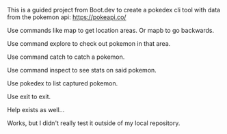 This is a guided project from Boot.dev to create a pokedex cli tool with data from the pokemon api: https://pokeapi.co/

Use commands like map to get location areas. Or mapb to go backwards.

Use command explore to check out pokemon in that area.

Use command catch to catch a pokemon.

Use command inspect to see stats on said pokemon.

Use pokedex to list captured pokemon.

Use exit to exit.

Help exists as well...

Works, but I didn't really test it outside of my local repository.
